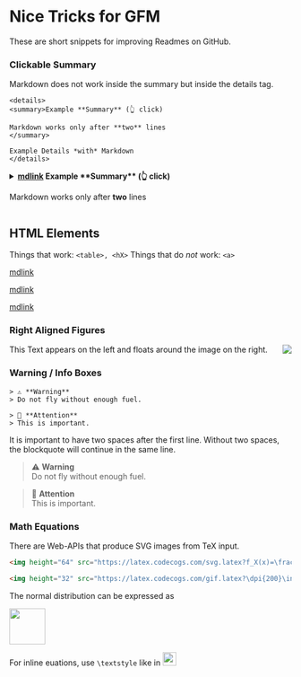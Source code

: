 
# Nice Tricks for GFM

These are short snippets for improving Readmes on GitHub.


### Clickable Summary
Markdown does not work inside the summary but inside the details tag.

```
<details>
<summary>Example **Summary** (👆 click)

Markdown works only after **two** lines
</summary>

Example Details *with* Markdown
</details>
```

<details id="myownid">
<summary><strong><a href="#user-content-myownid">mdlink</a> Example **Summary** (👆 click)</strong>

Markdown works only after **two** lines
</summary>

Example Details *with* Markdown.
Why does <a href="/">mdlink</a> not work?

</details>


## HTML Elements
Things that work: `<table>, <hX>`
Things that do *not* work: `<a>`


<a href=".">mdlink</a>

<a href="#myownid">mdlink</a>

<a href="#user-content-math-equations">mdlink</a>

### Right Aligned Figures
<img align="right" src="https://cloud.githubusercontent.com/assets/532272/21507867/3376e9fe-cc4a-11e6-9350-7ec4f680da36.gif">This Text appears on the left and floats around the image on the right.




### Warning / Info Boxes
<!-- 🔔📢🔌💡🔎📌🔑⚠⛔‼❌✔ℹ -->
```
> ⚠ **Warning** 
> Do not fly without enough fuel. 

> 🔔 **Attention** 
> This is important. 
```

It is important to have two spaces after the first line. Without two spaces, the blockquote will continue in the same line.

> ⚠ **Warning**  
> Do not fly without enough fuel. 

> 🔔 **Attention**  
> This is important. 


### Math Equations
There are Web-APIs that produce SVG images from TeX input.

```html
<img height="64" src="https://latex.codecogs.com/svg.latex?f_X(x)=\frac{1}{\sqrt{2\pi\sigma^2}}e^{-\frac{(x-\mu)^2}{2\sigma^2}}">

<img height="32" src="https://latex.codecogs.com/gif.latex?\dpi{200}\int\frac{1}{x}dx=\ln\left|x\right|+C">
```
The normal distribution can be expressed as

<img height="64" src="https://latex.codecogs.com/svg.latex?f_X(x)=\frac{1}{\sqrt{2\pi\sigma^2}}e^{-\frac{(x-\mu)^2}{2\sigma^2}}">


For inline euations, use `\textstyle` like in 
<img height="24" src="https://latex.codecogs.com/gif.latex?\dpi{200}\textstyle\int\frac{1}{x}dx=\ln\left|x\right|+C">



